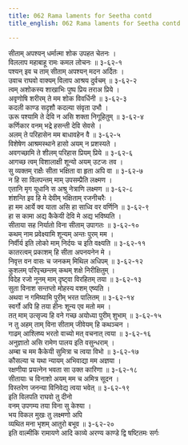```yaml
---
title: 062 Rama laments for Seetha contd
title_english: 062 Rama laments for Seetha contd

---
```

<div class="audioEmbed"  caption="श्रीराम-हरिसीताराममूर्ति-घनपाठिभ्यां वचनम्" src="https://archive.org/download/Ramayana-recitation-Sriram-harisItArAmamUrti-Ghanapaati-v2/Kanda_3/Kanda_3_ARK-062-Rama_Vilapaha.mp3"></div>

सीताम् अपश्यन् धर्मात्मा शोक उपहत चेतनः ।  
विललाप महाबाहू रामः कमल लोचनः ॥ ३-६२-१  
पश्यन् इव च ताम् सीताम् अपश्यन् मदन अर्दितः ।  
उवाच राघवो वाक्यम् विलाप आश्रय दुर्वचम् ॥ ३-६२-२  
त्वम् अशोकस्य शाखाभिः पुष्प प्रिय तराअ प्रिये ।  
अवृणोषि शरीरम् ते मम शोक विवर्धिनी ॥ ३-६२-३  
कदली काण्ड सदृशौ कदल्या संवृता उभौ ।  
ऊरू पश्यामि ते देवि न असि शक्ता निगूहितुम् ॥ ३-६२-४  
कर्णिकार वनम् भद्रे हसन्ती देवि सेवसे ।  
अलम् ते परिहासेन मम बाधावहेन वै ॥ ३-६२-५  
विशेषेण आश्रमस्थाने हासो अयम् न प्रशस्यते ।  
अवगच्छामि ते शीलम् परिहास प्रियम् प्रिये ॥ ३-६२-६  
आगच्छ त्वम् विशालाक्षी शून्यो अयम् उटजः तव ।  
सु व्यक्तम् राक्षैः सीता भक्षिता वा हृता अपि वा ॥ ३-६२-७  
न हि सा विलपन्तम् माम् उपसम्प्रैति लक्ष्मण ।  
एतानि मृग यूधानि स अश्रु नेत्राणि लक्ष्मण ॥ ३-६२-८  
शंशन्ति इव हि मे देवीम् भक्षिताम् रजनीचरैः ।  
हा मम आर्ये क्व याता असि हा साध्वि वर वर्णिनि ॥ ३-६२-९  
हा स कामा अद्य कैकेयी देवि मे अद्य भविष्यति ।  
सीताया सह निर्यातो विना सीताम् उपागतः ॥ ३-६२-१०  
कथम् नाम प्रवेक्ष्यामि शून्यम् अन्तः पुरम् मम ।  
निर्वीर्य इति लोको माम् निर्दयः च इति वक्ष्यति ॥ ३-६२-११  
कातरत्वम् प्रकाशम् हि सीता अपनयनेन मे ।  
निवृत्त वन वासः च जनकम् मिथिल अधिपम् ॥ ३-६२-१२  
कुशलम् परिपृच्छन्तम् कथम् शक्षे निरीक्षितुम् ।  
विदेह रजो नूनम् माम् दृष्ट्वा विरहितम् तया ॥ ३-६२-१३  
सुता विनाश सन्तप्तो मोहस्य वशम् एष्यति ।  
अथवा न गमिष्यामि पुरीम् भरत पालितम् ॥ ३-६२-१४  
स्वर्गो अपि हि तया हीनः शून्य एव मतो मम ।  
तत् माम् उत्सृज्य हि वने गच्छ अयोध्या पुरीम् शुभाम् ॥ ३-६२-१५  
न तु अहम् ताम् विना सीताम् जीवेयम् हि कथञ्चन ।  
गाढम् आश्लिष्य भरतो वाच्यो मत् वचनात् त्वया ॥ ३-६२-१६  
अनुज्ञातो असि रामेण पालय इति वसुन्धराम् ।  
अम्बा च मम कैकेयी सुमित्रा च त्वया विभो ॥ ३-६२-१७  
कौसल्या च यथा न्यायम् अभिवाद्या मम अज्ञया ।  
रक्षणीया प्रयत्नेन भवता सा उक्त कारिणा ॥ ३-६२-१८  
सीतायाः च विनाशो अयम् मम च अमित्र सूदन ।  
विस्तरेण जनन्या विनिवेद्य त्वया भवेत् ॥ ३-६२-१९  
इति विलपति राघवो तु दीनो  
वनम् उपगम्य तया विना सु केश्या ।  
भय विकल मुखः तु लक्ष्मणो अपि  
व्यथित मना भृशम् आतुरो बभूव ॥ ३-६२-२०  
इति वाल्मीकि रामायणे आदि काव्ये अरण्य काण्डे द्वि षष्टितमः सर्गः